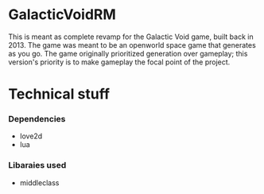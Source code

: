# GalacticVoidRM

This is meant as complete revamp for the Galactic Void game, built back in 2013. The game was meant to be an openworld space game that generates as you go. The game originally prioritized generation over gameplay; this version's priority is to make gameplay the focal point of the project.

# Technical stuff

### Dependencies
- love2d
- lua

### Libaraies used
- middleclass

